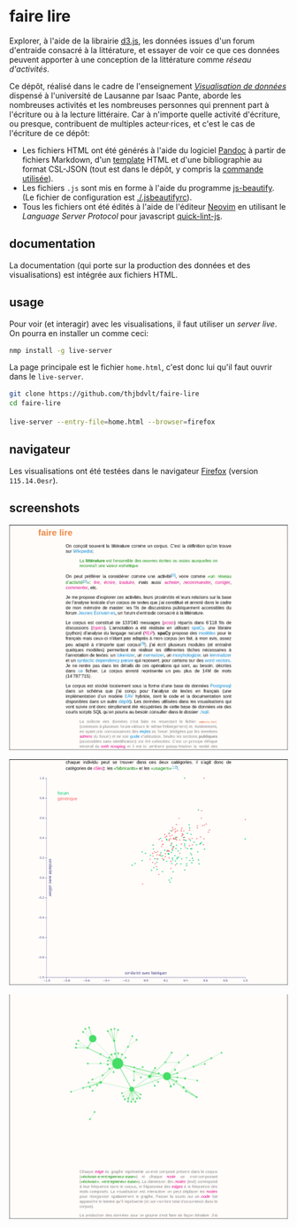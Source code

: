 faire lire
==========

Explorer, à l'aide de la librairie [d3.js](https://d3js.org/), les données issues d'un forum d'entraide consacré à la littérature, et essayer de voir ce que ces données peuvent apporter à une conception de la littérature comme _réseau d'activités_.

Ce dépôt, réalisé dans le cadre de l'enseignement [_Visualisation de données_](https://github.com/ipante/ressources_visualisation_de_donnees) dispensé à l'université de Lausanne par Isaac Pante, aborde les nombreuses activités et les nombreuses personnes qui prennent part à l'écriture ou à la lecture littéraire. Car à n'importe quelle activité d'écriture, ou presque, contribuent de multiples acteur·rices, et c'est le cas de l'écriture de ce dépôt:

- Les fichiers HTML ont été générés à l'aide du logiciel [Pandoc](https://pandoc.org/) à partir de fichiers Markdown, d'un [template](./pandoc/template.html) HTML et d'une bibliographie au format CSL-JSON (tout est dans le dépôt, y compris la [commande utilisée](./generer-html.sh)).
- Les fichiers `.js` sont mis en forme à l'aide du programme [js-beautify](https://github.com/beautifier/js-beautify). (Le fichier de configuration est [./.jsbeautifyrc](./.jsbeautifyrc)).
- Tous les fichiers ont été édités à l'aide de l'éditeur [Neovim](https://neovim.io/) en utilisant le _Language Server Protocol_ pour javascript [quick-lint-js](https://quick-lint-js.com/docs/lsp/).

documentation
-------------

La documentation (qui porte sur la production des données et des visualisations) est intégrée aux fichiers HTML.

usage
-----

Pour voir (et interagir) avec les visualisations, il faut utiliser un _server live_. On pourra en installer un comme ceci:

```bash
nmp install -g live-server
```

La page principale est le fichier `home.html`, c'est donc lui qu'il faut ouvrir dans le `live-server`.

```bash
git clone https://github.com/thjbdvlt/faire-lire
cd faire-lire

live-server --entry-file=home.html --browser=firefox
```

navigateur
----------

Les visualisations ont été testées dans le navigateur [Firefox](https://www.mozilla.org/en-US/firefox/115.0/releasenotes/) (version `115.14.0esr`).

screenshots
-----------

![](./img/1.png)

![](./img/2.png)

![](./img/3.png)
